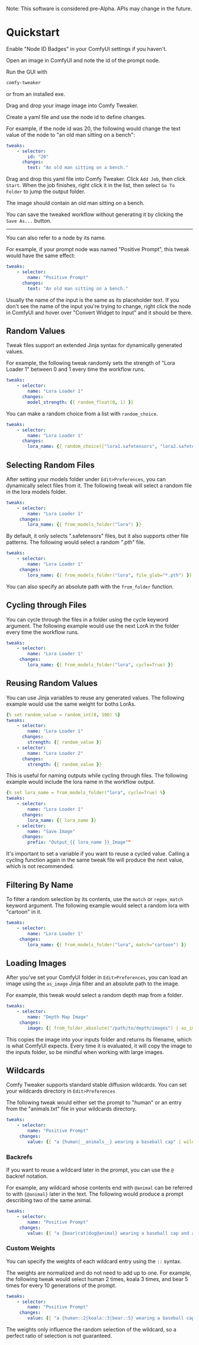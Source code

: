 Note: This software is considered pre-Alpha. APIs may change in the future.

# Quickstart
Enable "Node ID Badges" in your ComfyUI settings if you haven't.

Open an image in ComfyUI and note the id of the prompt node.

Run the GUI with
```sh
comfy-tweaker
```
or from an installed exe.

Drag and drop your image image into Comfy Tweaker.

Create a yaml file and use the node id to define changes.

For example, if the node id was 20, the following would change the text value of the node to "an old man sitting on a bench":

```yaml
tweaks:
    - selector:
        id: "20"
      changes:
        text: "An old man sitting on a bench."
```

Drag and drop this yaml file into Comfy Tweaker. Click `Add Job`, then click `Start`. When the job finishes, right click it in the list, then select `Go To Folder` to jump the output folder.

The image should contain an old man sitting on a bench.

 You can save the tweaked workflow without generating it by clicking the `Save As...` button.

---

You can also refer to a node by its name.

For example, if your prompt node was named "Positive Prompt", this tweak would have the same effect:

```yaml
tweaks:
    - selector:
        name: "Positive Prompt"
      changes:
        text: "An old man sitting on a bench."
```

Usually the name of the input is the same as its placeholder text. If you don't see the name of the input you're trying to change, right click the node in ComfyUI and hover over "Convert Widget to Input" and it should be there.

## Random Values
Tweak files support an extended Jinja syntax for dynamically generated values.

For example, the following tweak randomly sets the strength of "Lora Loader 1" between 0 and 1 every time the workflow runs.
```yaml
tweaks:
    - selector:
        name: "Lora Loader 1"
      changes:
        model_strength: {{ random_float(0, 1) }}
```

You can make a random choice from a list with `random_choice`.
```yaml
tweaks:
    - selector:
        name: "Lora Loader 1"
      changes:
        lora_name: {{ random_choice(["lora1.safetensors", "lora2.safetensors"]) }}
```

## Selecting Random Files

After setting your models folder under `Edit>Preferences`, you can dynamically select files from it. The following tweak will select a random file in the lora models folder.
```yaml
tweaks:
    - selector:
        name: "Lora Loader 1"
     changes:
        lora_name: {{ from_models_folder("lora") }}
```

By default, it only selects ".safetensors" files, but it also supports other file patterns. The following would select a random ".pth" file.
```yaml
tweaks:
    - selector:
        name: "Lora Loader 1"
     changes:
        lora_name: {{ from_models_folder("lora", file_glob="*.pth") }}
```

You can also specify an absolute path with the `from_folder` function.

## Cycling through Files
You can cycle through the files in a folder using the cycle keyword argument. The following example would use the next LorA in the folder every time the workflow runs.
```yaml
tweaks:
    - selector:
        name: "Lora Loader 1"
     changes:
        lora_name: {{ from_models_folder("lora", cycle=True) }}
```

## Reusing Random Values
You can use Jinja variables to reuse any generated values. The following example would use the same weight for boths LorAs.
```yaml
{% set random_value = random_int(0, 100) %}
tweaks:
    - selector:
        name: "Lora Loader 1"
      changes:
        strength: {{ random_value }}
    - selector:
        name: "Lora Loader 2"
      changes:
        strength: {{ random_value }}
```

This is useful for naming outputs while cycling through files. The following example would include the lora name in the workflow output.
```yaml
{% set lora_name = from_models_folder("lora", cycle=True) %}
tweaks:
    - selector:
        name: "Lora Loader 1"
      changes:
        lora_name: {{ lora_name }}
    - selector:
        name: "Save Image"
      changes:
        prefix: "Output_{{ lora_name }}_Image""
```

It's important to set a variable if you want to reuse a cycled value. Calling a cycling function again in the same tweak file will produce the next value, which is not recommended.

## Filtering By Name
To filter a random selection by its contents, use the `match` or `regex_match` keyword argument. The following example would select a random lora with "cartoon" in it.

```yaml
tweaks:
    - selector:
        name: "Lora Loader 1"
     changes:
        lora_name: {{ from_models_folder("lora", match="cartoon") }}
```

## Loading Images
After you've set your ComfyUI folder in `Edit>Preferences`, you can load an image using the `as_image` Jinja filter and an absolute path to the image.

For example, this tweak would select a random depth map from a folder.
```yaml
tweaks:
    - selector:
        name: "Depth Map Image"
     changes:
        image: {{ from_folder_absolute("/path/to/depth/images") | as_image }}
```

This copies the image into your inputs folder and returns its filename, which is what ComfyUI expects. Every time it is evaluated, it will copy the image to the inputs folder, so be mindful when working with large images.

## Wildcards
Comfy Tweaker supports standard stable diffusion wildcards. You can set your wildcards directory in `Edit>Preferences`

The following tweak would either set the prompt to "human" or an entry from the "animals.txt" file in your wildcards directory.
```yaml
tweaks:
    - selector:
        name: "Positive Prompt"
     changes:
        value: {{ "a {human|__animals__} wearing a baseball cap" | wildcards }}
```

### Backrefs
If you want to reuse a wildcard later in the prompt, you can use the `@` backref notation.

For example, any wildcard whose contents end with `@animal` can be referred to with `{@animal}` later in the text. The following would produce a prompt describing two of the same animal.

```yaml
tweaks:
    - selector:
        name: "Positive Prompt"
     changes:
        value: {{ "a {bear|cat|dog@animal} wearing a baseball cap and another {@animal} wearing a cowboy hat" | wildcards }}
```

### Custom Weights
You can specify the weights of each wildcard entry using the `::` syntax.

The weights are normalized and do not need to add up to one. For example, the following tweak would select human 2 times, koala 3 times, and bear 5 times for every 10 generations of the prompt.
```yaml
tweaks:
    - selector:
        name: "Positive Prompt"
     changes:
        value: {{ "a {human::2|koala::3|bear::5} wearing a baseball cap" | wildcards }}
```

The weights only influence the random selection of the wildcard, so a perfect ratio of selection is not guaranteed.